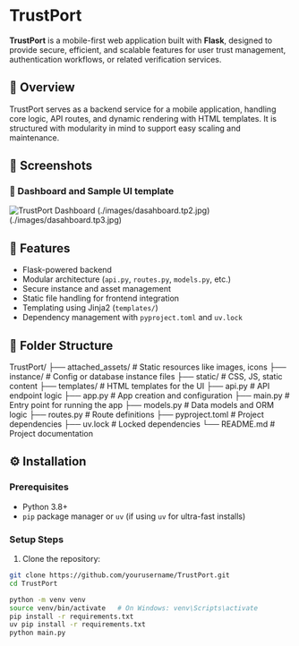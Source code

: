 # TrustPort

**TrustPort** is a mobile-first web application built with **Flask**, designed to provide secure, efficient, and scalable features for user trust management, authentication workflows, or related verification services.

## 📱 Overview

TrustPort serves as a backend service for a mobile application, handling core logic, API routes, and dynamic rendering with HTML templates. It is structured with modularity in mind to support easy scaling and maintenance.
## 📸 Screenshots

### 🔹 Dashboard and Sample UI template
![TrustPort Dashboard](./images/dasahboardtp.jpg)
(./images/dasahboard.tp2.jpg)
(./images/dasahboard.tp3.jpg)



## 🚀 Features

- Flask-powered backend
- Modular architecture (`api.py`, `routes.py`, `models.py`, etc.)
- Secure instance and asset management
- Static file handling for frontend integration
- Templating using Jinja2 (`templates/`)
- Dependency management with `pyproject.toml` and `uv.lock`

## 🧩 Folder Structure

TrustPort/ ├── attached_assets/ # Static resources like images, icons ├── instance/ # Config or database instance files ├── static/ # CSS, JS, static content ├── templates/ # HTML templates for the UI ├── api.py # API endpoint logic ├── app.py # App creation and configuration ├── main.py # Entry point for running the app ├── models.py # Data models and ORM logic ├── routes.py # Route definitions ├── pyproject.toml # Project dependencies ├── uv.lock # Locked dependencies └── README.md # Project documentation


## ⚙️ Installation

### Prerequisites

- Python 3.8+
- `pip` package manager or `uv` (if using `uv` for ultra-fast installs)

### Setup Steps

1. Clone the repository:

```bash
git clone https://github.com/yourusername/TrustPort.git
cd TrustPort

python -m venv venv
source venv/bin/activate   # On Windows: venv\Scripts\activate
pip install -r requirements.txt
uv pip install -r requirements.txt
python main.py


